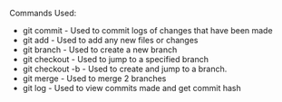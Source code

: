 Commands Used:

- git commit - Used to commit logs of changes that have been made
- git add - Used to add any new files or changes
- git branch - Used to create a new branch
- git checkout - Used to jump to a specified branch
- git checkout -b <branch> - Used to create and jump to a branch.
- git merge - Used to merge 2 branches
- git log - Used to view commits made and get commit hash

